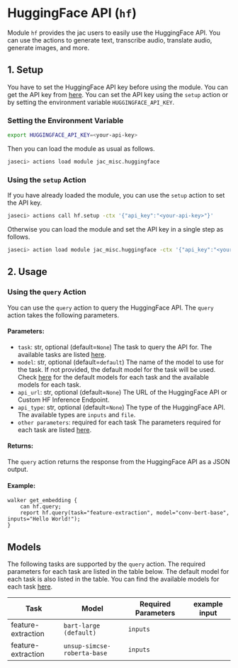 # **HuggingFace API (`hf`)**

Module `hf` provides the jac users to easily use the HuggingFace API. You can use the actions to generate text, transcribe audio, translate audio, generate images, and more.

## **1. Setup**
You have to set the HuggingFace API key before using the module. You can get the API key from [here](https://huggingface.co/settings/tokens). You can set the API key using the `setup` action or by setting the environment variable `HUGGINGFACE_API_KEY`.

### Setting the Environment Variable
```bash
export HUGGINGFACE_API_KEY=<your-api-key>
```
Then you can load the module as usual as follows.
```bash
jaseci> actions load module jac_misc.huggingface
```

### Using the `setup` Action
If you have already loaded the module, you can use the `setup` action to set the API key.
```bash
jaseci> actions call hf.setup -ctx '{"api_key":"<your-api-key>"}'
```
Otherwise you can load the module and set the API key in a single step as follows.
```bash
jaseci> action load module jac_misc.huggingface -ctx '{"api_key":"<your-api-key>"}'
```

## **2. Usage**
### Using the `query` Action
You can use the `query` action to query the HuggingFace API. The `query` action takes the following parameters.

#### Parameters:

- `task`: str, optional (default=`None`)
    The task to query the API for. The available tasks are listed [here](#Models).
- `model`: str, optional (default=`default`)
    The name of the model to use for the task. If not provided, the default model for the task will be used. Check [here](#Models) for the default models for each task and the available models for each task.
- `api_url`: str, optional (default=`None`)
    The URL of the HuggingFace API or Custom HF Inference Endpoint.
- `api_type`: str, optional (default=`None`)
    The type of the HuggingFace API. The available types are `inputs` and `file`.
- `other parameters`: required for each task
    The parameters required for each task are listed [here](#example).

#### Returns:
The `query` action returns the response from the HuggingFace API as a JSON output.


#### Example:
```jac
walker get_embedding {
    can hf.query;
    report hf.query(task="feature-extraction", model="conv-bert-base", inputs="Hello World!");
}
```

## Models
The following tasks are supported by the `query` action. The required parameters for each task are listed in the table below. The default model for each task is also listed in the table. You can find the available models for each task [here](https://huggingface.co/models).

| Task | Model | Required Parameters | example input |
| --- | --- | --- | --- |
| feature-extraction | `bart-large (default)` | `inputs` | |
| feature-extraction | `unsup-simcse-roberta-base` | `inputs` | |